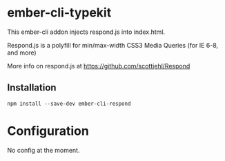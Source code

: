 # ember-cli-typekit

This ember-cli addon injects respond.js into index.html.

Respond.js is a polyfill for min/max-width CSS3 Media Queries (for IE 6-8, and more)

More info on respond.js at https://github.com/scottjehl/Respond

## Installation

```
npm install --save-dev ember-cli-respond
```

# Configuration

No config at the moment.
```
